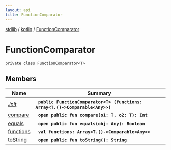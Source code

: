 ```yaml
---
layout: api
title: FunctionComparator
---
```

[stdlib](../../index.md) / [kotlin](../index.md) / [FunctionComparator](index.md)

# FunctionComparator

```
private class FunctionComparator<T> 
```

## Members

| Name | Summary |
|------|---------|
|[*.init*](_init_.md)|&nbsp;&nbsp;**`public FunctionComparator<T> (functions: Array<T.()->Comparable<Any>>)`**<br>|
|[compare](compare.md)|&nbsp;&nbsp;**`open public fun compare(o1: T, o2: T): Int`**<br>|
|[equals](equals.md)|&nbsp;&nbsp;**`open public fun equals(obj: Any): Boolean`**<br>|
|[functions](functions.md)|&nbsp;&nbsp;**`val functions: Array<T.()->Comparable<Any>>`**<br>|
|[toString](toString.md)|&nbsp;&nbsp;**`open public fun toString(): String`**<br>|

